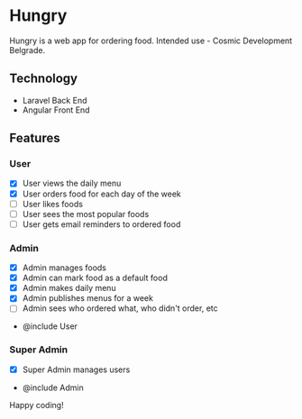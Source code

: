 # Hungry

Hungry is a web app for ordering food. Intended use - Cosmic Development Belgrade.

## Technology

- Laravel Back End
- Angular Front End

## Features

### User

- [x] User views the daily menu
- [x] User orders food for each day of the week
- [ ] User likes foods
- [ ] User sees the most popular foods
- [ ] User gets email reminders to ordered food

### Admin

- [x] Admin manages foods
- [x] Admin can mark food as a default food
- [x] Admin makes daily menu
- [x] Admin publishes menus for a week
- [ ] Admin sees who ordered what, who didn't order, etc
- @include User

### Super Admin

- [x] Super Admin manages users
- @include Admin

Happy coding!
